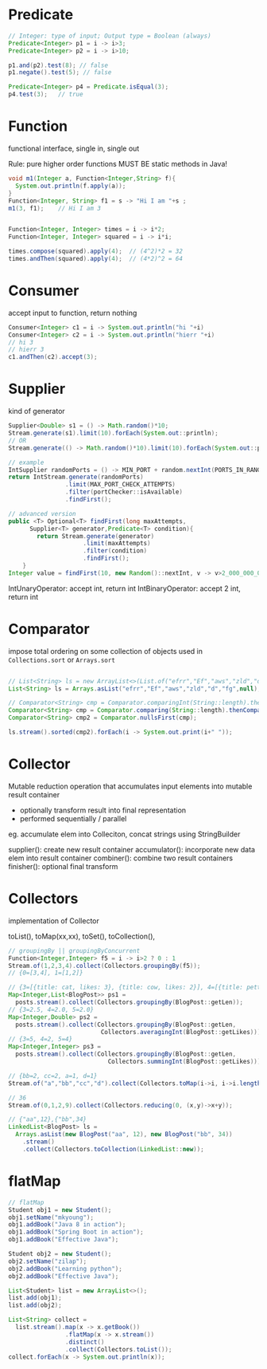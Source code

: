 # Predicate
```java
// Integer: type of input; Output type = Boolean (always)
Predicate<Integer> p1 = i -> i>3;
Predicate<Integer> p2 = i -> i>10;

p1.and(p2).test(8); // false
p1.negate().test(5); // false

Predicate<Integer> p4 = Predicate.isEqual(3);
p4.test(3);   // true


```

# Function 
functional interface, single in, single out

Rule:
pure higher order functions MUST BE static methods in Java!

```java
void m1(Integer a, Function<Integer,String> f){
  System.out.println(f.apply(a));
}
Function<Integer, String> f1 = s -> "Hi I am "+s ;
m1(3, f1);    // Hi I am 3


Function<Integer, Integer> times = i -> i*2;
Function<Integer, Integer> squared = i -> i*i;

times.compose(squared).apply(4);  // (4^2)*2 = 32
times.andThen(squared).apply(4);  // (4*2)^2 = 64

```

# Consumer
accept input to function, return nothing

```java
Consumer<Integer> c1 = i -> System.out.println("hi "+i)
Consumer<Integer> c2 = i -> System.out.println("hierr "+i)
// hi 3
// hierr 3
c1.andThen(c2).accept(3);

```

# Supplier
kind of generator
```java
Supplier<Double> s1 = () -> Math.random()*10;
Stream.generate(s1).limit(10).forEach(System.out::println);
// OR
Stream.generate(() -> Math.random()*10).limit(10).forEach(System.out::println);

// example
IntSupplier randomPorts = () -> MIN_PORT + random.nextInt(PORTS_IN_RANGE);
return IntStream.generate(randomPorts)
                .limit(MAX_PORT_CHECK_ATTEMPTS)
                .filter(portChecker::isAvailable)
                .findFirst();

// advanced version
public <T> Optional<T> findFirst(long maxAttempts,
      Supplier<T> generator,Predicate<T> condition){
        return Stream.generate(generator)
                     .limit(maxAttempts)
                     .filter(condition)
                     .findFirst();
    }
Integer value = findFirst(10, new Random()::nextInt, v -> v>2_000_000_000).orElse(42);

```

IntUnaryOperator: accept int, return int
IntBinaryOperator: accept 2 int, return int


# Comparator
impose total ordering on some collection of objects
used in `Collections.sort` or `Arrays.sort`
```java

// List<String> ls = new ArrayList<>(List.of("efrr","Ef","aws","zld","d","fg",null));
List<String> ls = Arrays.asList("efrr","Ef","aws","zld","d","fg",null);

// Comparator<String> cmp = Comparator.comparingInt(String::length).thenComparing(String.CASE_INSENSITIVE_ORDER);
Comparator<String> cmp = Comparator.comparing(String::length).thenComparing(String.CASE_INSENSITIVE_ORDER);
Comparator<String> cmp2 = Comparator.nullsFirst(cmp);

ls.stream().sorted(cmp2).forEach(i -> System.out.print(i+" "));

```

# Collector
Mutable reduction operation that accumulates input elements into mutable result container
- optionally transform result into final representation
- performed sequentially / parallel

eg. accumulate elem into Colleciton, concat strings using StringBuilder

supplier(): create new result container
accumulator(): incorporate new data elem into result container
combiner(): combine two result containers
finisher(): optional final transform


# Collectors
implementation of Collector

toList(), toMap(xx,xx), toSet(), toCollection(), 

```java
// groupingBy || groupingByConcurrent
Function<Integer,Integer> f5 = i -> i>2 ? 0 : 1
Stream.of(1,2,3,4).collect(Collectors.groupingBy(f5));
// {0=[3,4], 1=[1,2]}

// {3=[{title: cat, likes: 3}, {title: cow, likes: 2}], 4=[{title: pett, likes: 2}], 5=[{title: hello, likes: 1}, {title: catio, likes: 3}]}
Map<Integer,List<BlogPost>> ps1 = 
  posts.stream().collect(Collectors.groupingBy(BlogPost::getLen));
// {3=2.5, 4=2.0, 5=2.0}
Map<Integer,Double> ps2 = 
  posts.stream().collect(Collectors.groupingBy(BlogPost::getLen, 
                          Collectors.averagingInt(BlogPost::getLikes)));
// {3=5, 4=2, 5=4}
Map<Integer,Integer> ps3 = 
  posts.stream().collect(Collectors.groupingBy(BlogPost::getLen, 
                            Collectors.summingInt(BlogPost::getLikes)));

// {bb=2, cc=2, a=1, d=1}
Stream.of("a","bb","cc","d").collect(Collectors.toMap(i->i, i->i.length()));

// 36
Stream.of(0,1,2,9).collect(Collectors.reducing(0, (x,y)->x+y));

// {"aa",12},{"bb",34} 
LinkedList<BlogPost> ls = 
  Arrays.asList(new BlogPost("aa", 12), new BlogPost("bb", 34))
    .stream()
    .collect(Collectors.toCollection(LinkedList::new));

```

# flatMap 
```java
// flatMap
Student obj1 = new Student();
obj1.setName("mkyoung");
obj1.addBook("Java 8 in action");
obj1.addBook("Spring Boot in action");
obj1.addBook("Effective Java");

Student obj2 = new Student();
obj2.setName("zilap");
obj2.addBook("Learning python");
obj2.addBook("Effective Java");

List<Student> list = new ArrayList<>();
list.add(obj1);
list.add(obj2);

List<String> collect =
  list.stream().map(x -> x.getBook())
                .flatMap(x -> x.stream())
                .distinct()
                .collect(Collectors.toList());
collect.forEach(x -> System.out.println(x));
```





